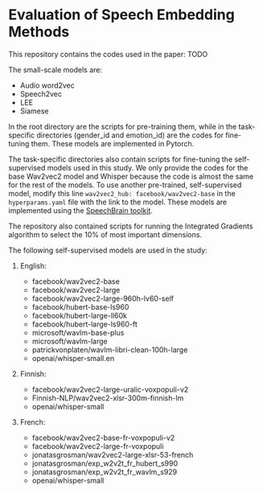 # Evaluation of Speech Embedding Methods

This repository contains the codes used in the paper: TODO

The small-scale models are:

* Audio word2vec
* Speech2vec
* LEE
* Siamese

In the root directory are the scripts for pre-training them, while in the task-specific directories (gender_id and emotion_id) are the codes for fine-tuning them. These models are implemented in Pytorch.

The task-specific directories also contain scripts for fine-tuning the self-supervised models used in this study. We only provide the codes for the base Wav2vec2 model and Whisper because the code is almost the same for the rest of the models.
To use another pre-trained, self-supervised model, modify this line `wav2vec2_hub: facebook/wav2vec2-base` in the `hyperparams.yaml` file with the link to the model. These models are implemented using the [SpeechBrain toolkit](https://github.com/speechbrain/speechbrain).

The repository also contained scripts for running the Integrated Gradients algorithm to select the 10% of most important dimensions.

The following self-supervised models are used in the study:

1. English:
   * facebook/wav2vec2-base
   * facebook/wav2vec2-large
   * facebook/wav2vec2-large-960h-lv60-self
   * facebook/hubert-base-ls960
   * facebook/hubert-large-ll60k
   * facebook/hubert-large-ls960-ft
   * microsoft/wavlm-base-plus
   * microsoft/wavlm-large
   * patrickvonplaten/wavlm-libri-clean-100h-large
   * openai/whisper-small.en

2. Finnish:
   * facebook/wav2vec2-large-uralic-voxpopuli-v2
   * Finnish-NLP/wav2vec2-xlsr-300m-finnish-lm
   * openai/whisper-small

3. French:
   * facebook/wav2vec2-base-fr-voxpopuli-v2
   * facebook/wav2vec2-large-fr-voxpopuli
   * jonatasgrosman/wav2vec2-large-xlsr-53-french
   * jonatasgrosman/exp_w2v2t_fr_hubert_s990
   * jonatasgrosman/exp_w2v2t_fr_wavlm_s929
   * openai/whisper-small
